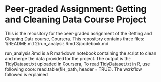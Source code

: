 # Peer-graded Assignment: Getting and Cleaning Data Course Project

This is the repository for the peer-graded assignment of the Getting and Cleaning Data course, Coursera. This repository contains three files:
1/README.md
2/run_analysis.Rmd
3/codebook.md

run_analysis.Rmd is a R markdown notebook containing the script to clean and merge the data provided for the project. The output is the TidyDataset.txt uploaded in Coursera, To read TidyDataset.txt in R, use following code: read.table(file_path, header = TRUE).
The workflow followed is explained 




